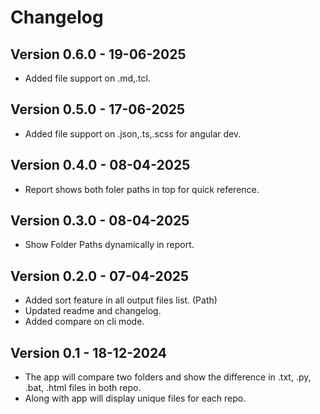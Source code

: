 # Changelog
## Version 0.6.0 - 19-06-2025
- Added file support on .md,.tcl.
## Version 0.5.0 - 17-06-2025
- Added file support on .json,.ts,.scss for angular dev.
## Version 0.4.0 - 08-04-2025
- Report shows both foler paths in top for quick reference.
## Version 0.3.0 - 08-04-2025
- Show Folder Paths dynamically in report.
## Version 0.2.0 - 07-04-2025
- Added sort feature in all output files list. (Path)
- Updated readme and changelog.
- Added compare on cli mode.
## Version 0.1 - 18-12-2024
- The app will compare two folders and show the difference in .txt, .py, .bat, .html files in both repo.
- Along with app will display unique files for each repo.
